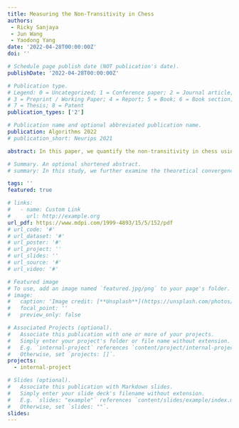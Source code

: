```yaml
---
title: Measuring the Non-Transitivity in Chess
authors:
 - Ricky Sanjaya
 - Jun Wang
 - Yaodong Yang
date: '2022-04-28T00:00:00Z'
doi: ''

# Schedule page publish date (NOT publication's date).
publishDate: '2022-04-28T00:00:00Z'

# Publication type.
# Legend: 0 = Uncategorized; 1 = Conference paper; 2 = Journal article;
# 3 = Preprint / Working Paper; 4 = Report; 5 = Book; 6 = Book section;
# 7 = Thesis; 8 = Patent
publication_types: ['2']

# Publication name and optional abbreviated publication name.
publication: Algorithms 2022
# publication_short: Neurips 2021

abstract: In this paper, we quantify the non-transitivity in chess using human game data. Specifically, we perform non-transitivity quantification in two ways—Nash clustering and counting the number of rock–paper–scissor cycles—on over one billion matches from the Lichess and FICS databases. Our findings indicate that the strategy space of real-world chess strategies has a spinning top geometry and that there exists a strong connection between the degree of non-transitivity and the progression of a chess player’s rating. Particularly, high degrees of non-transitivity tend to prevent human players from making progress in their Elo ratings. We also investigate the implications of non-transitivity for population-based training methods. By considering fixed-memory fictitious play as a proxy, we conclude that maintaining large and diverse populations of strategies is imperative to training effective AI agents for solving chess.

# Summary. An optional shortened abstract.
# summary: In this study, we further examine the theoretical convergence rate and sample complexity of such regret minimization-based double oracle methods, utilizing a unified framework called RegretMinimizing Double Oracle.

tags: ''
featured: true

# links:
#   - name: Custom Link
#     url: http://example.org
url_pdf: https://www.mdpi.com/1999-4893/15/5/152/pdf
# url_code: '#'
# url_dataset: '#'
# url_poster: '#'
# url_project: ''
# url_slides: ''
# url_source: '#'
# url_video: '#'

# Featured image
# To use, add an image named `featured.jpg/png` to your page's folder.
# image:
#   caption: 'Image credit: [**Unsplash**](https://unsplash.com/photos/pLCdAaMFLTE)'
#   focal_point: ''
#   preview_only: false

# Associated Projects (optional).
#   Associate this publication with one or more of your projects.
#   Simply enter your project's folder or file name without extension.
#   E.g. `internal-project` references `content/project/internal-project/index.md`.
#   Otherwise, set `projects: []`.
projects:
  - internal-project

# Slides (optional).
#   Associate this publication with Markdown slides.
#   Simply enter your slide deck's filename without extension.
#   E.g. `slides: "example"` references `content/slides/example/index.md`.
#   Otherwise, set `slides: ""`.
slides:
---
```

